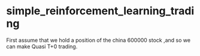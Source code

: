 # simple_reinforcement_learning_trading

First assume that we hold a position of the china 600000 stock ,and so we can make Quasi T+0 trading. 

